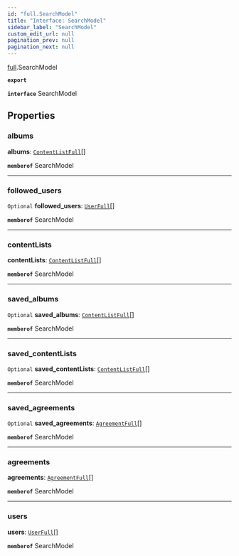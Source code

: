 ```yaml
---
id: "full.SearchModel"
title: "Interface: SearchModel"
sidebar_label: "SearchModel"
custom_edit_url: null
pagination_prev: null
pagination_next: null
---
```


[full](../namespaces/full.md).SearchModel

**`export`**

**`interface`** SearchModel

## Properties

### albums

 **albums**: [`ContentListFull`](full.ContentListFull.md)[]

**`memberof`** SearchModel

___

### followed\_users

 `Optional` **followed\_users**: [`UserFull`](full.UserFull.md)[]

**`memberof`** SearchModel

___

### contentLists

 **contentLists**: [`ContentListFull`](full.ContentListFull.md)[]

**`memberof`** SearchModel

___

### saved\_albums

 `Optional` **saved\_albums**: [`ContentListFull`](full.ContentListFull.md)[]

**`memberof`** SearchModel

___

### saved\_contentLists

 `Optional` **saved\_contentLists**: [`ContentListFull`](full.ContentListFull.md)[]

**`memberof`** SearchModel

___

### saved\_agreements

 `Optional` **saved\_agreements**: [`AgreementFull`](full.AgreementFull.md)[]

**`memberof`** SearchModel

___

### agreements

 **agreements**: [`AgreementFull`](full.AgreementFull.md)[]

**`memberof`** SearchModel

___

### users

 **users**: [`UserFull`](full.UserFull.md)[]

**`memberof`** SearchModel
